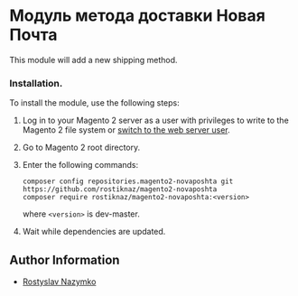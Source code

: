# Модуль метода доставки Новая Почта

This module will add a new shipping method. 


### Installation.
To install the module, use the following steps:

1.	Log in to your Magento 2 server as a user with privileges to write to the Magento 2 file system or <a href="http://devdocs.magento.com/guides/v1.0/install-gde/install/prepare-install.html#install-update-depend-apache">switch to the web server user</a>.
2.  Go to Magento 2 root directory.
3.	Enter the following commands:

		composer config repositories.magento2-novaposhta git https://github.com/rostiknaz/magento2-novaposhta
		composer require rostiknaz/magento2-novaposhta:<version>

	where `<version>` is dev-master.

3.	Wait while dependencies are updated.

## Author Information

 - [Rostyslav Nazymko](https://www.linkedin.com/in/rostiknaz)
